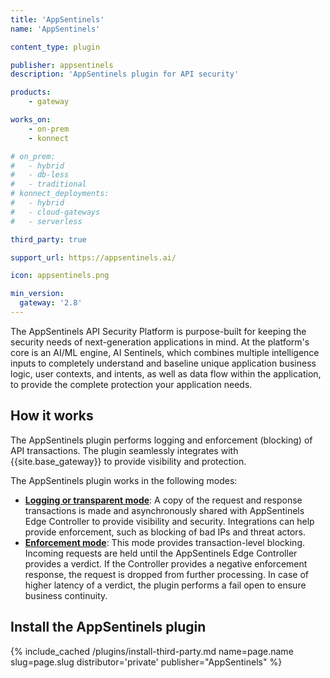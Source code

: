 ```yaml
---
title: 'AppSentinels'
name: 'AppSentinels'

content_type: plugin

publisher: appsentinels
description: 'AppSentinels plugin for API security'

products:
    - gateway

works_on:
    - on-prem
    - konnect

# on_prem:
#   - hybrid
#   - db-less
#   - traditional
# konnect_deployments:
#   - hybrid
#   - cloud-gateways
#   - serverless

third_party: true

support_url: https://appsentinels.ai/

icon: appsentinels.png

min_version:
  gateway: '2.8'
---
```


The AppSentinels API Security Platform is purpose-built for keeping the security needs of next-generation applications in mind.
At the platform's core is an AI/ML engine, AI Sentinels, which combines multiple intelligence inputs to completely understand and baseline unique application business logic, user contexts, and intents, as well as data flow within the application, to provide the complete protection your application needs.

## How it works

The AppSentinels plugin performs logging and enforcement (blocking) of API transactions.
The plugin seamlessly integrates with {{site.base_gateway}} to provide visibility and protection.

The AppSentinels plugin works in the following modes:
* [**Logging or transparent mode**](/plugins/appsentinels/examples/logging-transparent-mode/): 
A copy of the request and response transactions is made and asynchronously shared with AppSentinels Edge Controller to provide visibility and security. 
Integrations can help provide enforcement, such as blocking of bad IPs and threat actors.
* [**Enforcement mode**](/plugins/appsentinels/examples/authz-enforcement-mode/): 
This mode provides transaction-level blocking. Incoming requests are held until the AppSentinels Edge Controller provides a verdict.
If the Controller provides a negative enforcement response, the request is dropped from further processing.
In case of higher latency of a verdict, the plugin performs a fail open to ensure business continuity.

## Install the AppSentinels plugin

{% include_cached /plugins/install-third-party.md name=page.name slug=page.slug distributor='private' publisher="AppSentinels" %}
